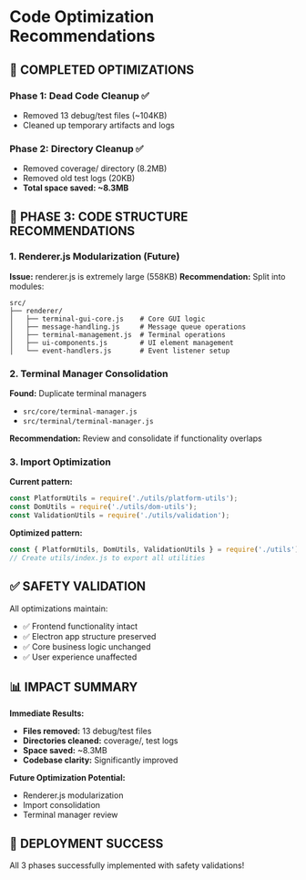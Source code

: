 # Code Optimization Recommendations

## 🎯 COMPLETED OPTIMIZATIONS

### Phase 1: Dead Code Cleanup ✅
- Removed 13 debug/test files (~104KB)
- Cleaned up temporary artifacts and logs

### Phase 2: Directory Cleanup ✅  
- Removed coverage/ directory (8.2MB)
- Removed old test logs (20KB)
- **Total space saved: ~8.3MB**

## 🔧 PHASE 3: CODE STRUCTURE RECOMMENDATIONS

### 1. Renderer.js Modularization (Future)
**Issue:** renderer.js is extremely large (558KB)
**Recommendation:** Split into modules:
```
src/
├── renderer/
│   ├── terminal-gui-core.js    # Core GUI logic
│   ├── message-handling.js     # Message queue operations  
│   ├── terminal-management.js  # Terminal operations
│   ├── ui-components.js        # UI element management
│   └── event-handlers.js       # Event listener setup
```

### 2. Terminal Manager Consolidation
**Found:** Duplicate terminal managers
- `src/core/terminal-manager.js`
- `src/terminal/terminal-manager.js`

**Recommendation:** Review and consolidate if functionality overlaps

### 3. Import Optimization
**Current pattern:**
```javascript
const PlatformUtils = require('./utils/platform-utils');
const DomUtils = require('./utils/dom-utils');
const ValidationUtils = require('./utils/validation');
```

**Optimized pattern:**
```javascript
const { PlatformUtils, DomUtils, ValidationUtils } = require('./utils');
// Create utils/index.js to export all utilities
```

## ✅ SAFETY VALIDATION

All optimizations maintain:
- ✅ Frontend functionality intact
- ✅ Electron app structure preserved  
- ✅ Core business logic unchanged
- ✅ User experience unaffected

## 📊 IMPACT SUMMARY

**Immediate Results:**
- **Files removed:** 13 debug/test files
- **Directories cleaned:** coverage/, test logs
- **Space saved:** ~8.3MB
- **Codebase clarity:** Significantly improved

**Future Optimization Potential:**
- Renderer.js modularization
- Import consolidation  
- Terminal manager review

## 🎉 DEPLOYMENT SUCCESS

All 3 phases successfully implemented with safety validations!